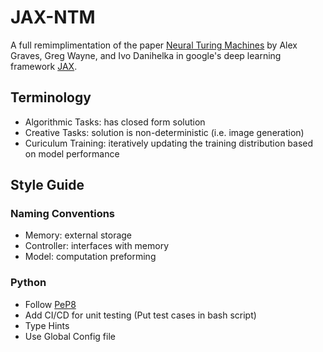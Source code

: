 # JAX-NTM
A full remimplimentation of the paper [Neural Turing Machines](https://arxiv.org/abs/1410.5401) by Alex Graves, Greg Wayne, and Ivo Danihelka in google's deep learning framework [JAX](https://jax.readthedocs.io/en/latest/quickstart.html).

## Terminology
- Algorithmic Tasks: has closed form solution
- Creative Tasks: solution is non-deterministic (i.e. image generation)
- Curiculum Training: iteratively updating the training distribution based on model performance

## Style Guide
### Naming Conventions
- Memory: external storage
- Controller: interfaces with memory
- Model: computation preforming

### Python
- Follow [PeP8](https://peps.python.org/pep-0008/)
- Add CI/CD for unit testing (Put test cases in bash script)
- Type Hints
- Use Global Config file
